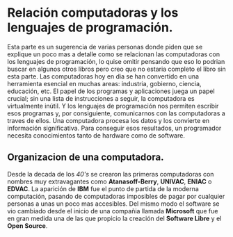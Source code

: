 # Relación computadoras y los lenguajes de programación.
Esta parte es un sugerencia de varias personas donde piden que se explique un poco mas a detalle como se relacionan las computadoras con los lenguajes de programación, lo quise omitir pensando que eso lo podrian buscar en algunos otros libros pero creo que no estaria completo el libro sin esta parte.
Las computadoras hoy en dia se han convertido en una herramienta esencial en muchas areas: industria, gobierno, ciencia, educación, etc. El papel de los programas y aplicaciones juega un papel crucial; sin una lista de instrucciones a seguir, la computadora es virtualmente inútil. Y los lenguajes de programación nos permiten escribir esos programas y, por consiguiente, comunicarnos con las computadoras a traves de ellos.
Una computadora procesa los datos y los convierte en información significativa. Para conseguir esos resultados, un programador necesita conocimientos tanto de hardware como de software.

## Organizacion de una computadora.
Desde la decada de los *40's* se crearon las primeras computadoras con nombres muy extravagantes como **Atanasoff-Berry**, **UNIVAC**, **ENIAC** o **EDVAC**.
La aparición de **IBM** fue el punto de partida de la moderna computación, pasando de computadoras imposibles de pagar por cualquier personas a unas un poco mas accesibles. Del mismo modo el software se vio cambiado desde el inicio de una compañia llamada **Microsoft** que fue en gran medida una de las que propicio la creación del **Software Libre** y el **Open Source**.